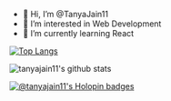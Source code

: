 - 👋 Hi, I’m @TanyaJain11
- 👀 I’m interested in Web Development
- 🌱 I’m currently learning React

[![Top Langs](https://github-readme-stats.vercel.app/api/top-langs/?username=tanyajain11)](https://github.com/tanyajain11/github-readme-stats)

![tanyajain11's github stats](https://github-readme-stats.vercel.app/api?username=tanyajain11)

[![@tanyajain11's Holopin badges](https://holopin.me/tanyajain11)](https://holopin.io/@tanyajain11)
